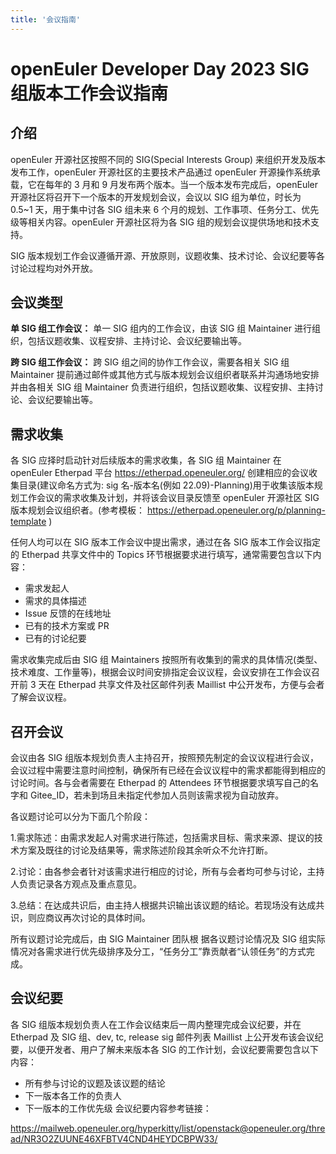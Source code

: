 ```yaml
---
title: '会议指南'
---
```


<script setup lang="ts">
import { computed } from 'vue';
import BannerLevel2 from '@/components/BannerLevel2.vue'
import useWindowResize from '@/components/hooks/useWindowResize';

import banner from '@/assets/banner/banner-sig.png';
import illustration from '@/assets/illustrations/sig-meeting.png';

  const screenWidth = useWindowResize();
  const isMobile = computed(() => {
    return screenWidth.value <= 768 ? true : false;
  });
</script>

<ClientOnly>
  <BannerLevel2
    :background-image="banner"
    background-text="SIG"
    title="会议指南"
    :illustration="illustration"
  />
</ClientOnly>

<div class='markdown'>

# openEuler Developer Day 2023 SIG 组版本工作会议指南

## 介绍

openEuler 开源社区按照不同的 SIG(Special Interests Group) 来组织开发及版本发布工作，openEuler 开源社区的主要技术产品通过 openEuler 开源操作系统承载，它在每年的 3 月和 9 月发布两个版本。当一个版本发布完成后，openEuler 开源社区将召开下一个版本的开发规划会议，会议以 SIG 组为单位，时长为 0.5~1 天，用于集中讨各 SIG 组未来 6 个月的规划、工作事项、任务分工、优先级等相关内容。openEuler 开源社区将为各 SIG 组的规划会议提供场地和技术支持。

SIG 版本规划工作会议遵循开源、开放原则，议题收集、技术讨论、会议纪要等各讨论过程均对外开放。

## 会议类型

**单 SIG 组工作会议：** 单一 SIG 组内的工作会议，由该 SIG 组 Maintainer 进行组织，包括议题收集、议程安排、主持讨论、会议纪要输出等。

**跨 SIG 组工作会议：** 跨 SIG 组之间的协作工作会议，需要各相关 SIG 组 Maintainer 提前通过邮件或其他方式与版本规划会议组织者联系并沟通场地安排并由各相关 SIG 组 Maintainer 负责进行组织，包括议题收集、议程安排、主持讨论、会议纪要输出等。

## 需求收集

各 SIG 应择时启动针对后续版本的需求收集，各 SIG 组 Maintainer 在 openEuler Etherpad 平台
<a href="https://etherpad.openeuler.org/" class="link">https://etherpad.openeuler.org/</a>
创建相应的会议收集目录(建议命名方式为: sig 名-版本名(例如 22.09)-Planning)用于收集该版本规划工作会议的需求收集及计划，并将该会议目录反馈至 openEuler 开源社区 SIG 版本规划会议组织者。(参考模板：
<a href="https://etherpad.openeuler.org/p/planning-template" class="link">https://etherpad.openeuler.org/p/planning-template</a>
)

任何人均可以在 SIG 版本工作会议中提出需求，通过在各 SIG 版本工作会议指定的 Etherpad 共享文件中的 Topics 环节根据要求进行填写，通常需要包含以下内容：

<div class="space">

- 需求发起人
- 需求的具体描述
- Issue 反馈的在线地址
- 已有的技术方案或 PR
- 已有的讨论纪要

</div>

需求收集完成后由 SIG 组 Maintainers 按照所有收集到的需求的具体情况(类型、技术难度、工作量等)，根据会议时间安排指定会议议程，会议安排在工作会议召开前 3 天在 Etherpad 共享文件及社区邮件列表 Maillist 中公开发布，方便与会者了解会议议程。

## 召开会议

会议由各 SIG 组版本规划负责人主持召开，按照预先制定的会议议程进行会议，会议过程中需要注意时间控制，确保所有已经在会议议程中的需求都能得到相应的讨论时间。各与会者需要在 Etherpad 的 Attendees 环节根据要求填写自己的名字和 Gitee_ID，若未到场且未指定代参加人员则该需求视为自动放弃。

各议题讨论可以分为下面几个阶段：

<div class="space">

1.需求陈述：由需求发起人对需求进行陈述，包括需求目标、需求来源、提议的技术方案及既往的讨论及结果等，需求陈述阶段其余听众不允许打断。

2.讨论：由各参会者针对该需求进行相应的讨论，所有与会者均可参与讨论，主持人负责记录各方观点及重点意见。

3.总结：在达成共识后，由主持人根据共识输出该议题的结论。若现场没有达成共识，则应商议再次讨论的具体时间。

所有议题讨论完成后，由 SIG Maintainer 团队根 据各议题讨论情况及 SIG 组实际情况对各需求进行优先级排序及分工，“任务分工”靠贡献者“认领任务”的方式完成。

</div>

## 会议纪要

各 SIG 组版本规划负责人在工作会议结束后一周内整理完成会议纪要，并在 Etherpad 及 SIG 组、dev, tc, release sig 邮件列表 Maillist 上公开发布该会议纪要，以便开发者、用户了解未来版本各 SIG 的工作计划，会议纪要需要包含以下内容：

<div class="space">

- 所有参与讨论的议题及该议题的结论
- 下一版本各工作的负责人
- 下一版本的工作优先级 会议纪要内容参考链接：

<a href="https://mailweb.openeuler.org/hyperkitty/list/openstack@openeuler.org/thread/NR3O2ZUUNE46XFBTV4CND4HEYDCBPW33/" class="link">https://mailweb.openeuler.org/hyperkitty/list/openstack@openeuler.org/thread/NR3O2ZUUNE46XFBTV4CND4HEYDCBPW33/</a>

</div>

</div>


